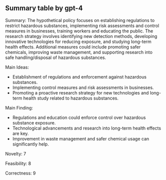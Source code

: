 ## Summary table by gpt-4
Summary: 
The hypothetical policy focuses on establishing regulations to restrict hazardous substances, implementing risk assessments and control measures in businesses, training workers and educating the public. The research strategy involves identifying new detection methods, developing innovative technologies for reducing exposure, and studying long-term health effects. Additional measures could include promoting safer chemicals, improving waste management, and supporting research into safe handling/disposal of hazardous substances.

Main Ideas: 
- Establishment of regulations and enforcement against hazardous substances.
- Implementing control measures and risk assessments in businesses.
- Promoting a proactive research strategy for new technologies and long-term health study related to hazardous substances.

Main Finding: 
- Regulations and education could enforce control over hazardous substance exposure.
- Technological advancements and research into long-term health effects are key.
- Improvement in waste management and safer chemical usage can significantly help.

Novelty: 
7

Feasibility: 
8

Correctness: 
9